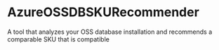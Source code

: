 # AzureOSSDBSKURecommender
A tool that analyzes your OSS database installation and recommends a comparable SKU that is compatible
